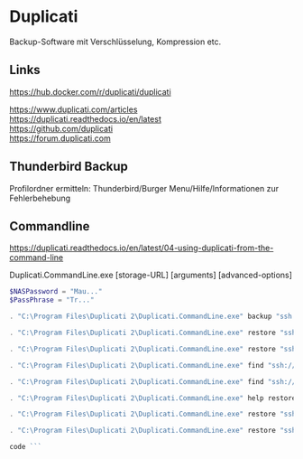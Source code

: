 # Duplicati

Backup-Software mit Verschlüsselung, Kompression etc.

## Links
https://hub.docker.com/r/duplicati/duplicati  

https://www.duplicati.com/articles  
https://duplicati.readthedocs.io/en/latest  
https://github.com/duplicati  
https://forum.duplicati.com  

## Thunderbird Backup
Profilordner ermitteln: Thunderbird/Burger Menu/Hilfe/Informationen zur Fehlerbehebung  

## Commandline
https://duplicati.readthedocs.io/en/latest/04-using-duplicati-from-the-command-line  

Duplicati.CommandLine.exe <command> [storage-URL] [arguments] [advanced-options]

``` powershell
$NASPassword = "Mau..."  
$PassPhrase = "Tr..."  

. "C:\Program Files\Duplicati 2\Duplicati.CommandLine.exe" backup "ssh://192.168.178.6:22/export/backup/duplicati/pc-01?auth-username=olaf&auth-password=$NASPassword&ssh-fingerprint=ssh-rsa%202048%202B%3A9C%3AD2%3A63%3A51%3AEE%3A9F%3AA8%3A1B%3A65%3AC3%3AA5%3AC1%3A99%3A15%3AED" "C:\Users\olaf\Documents" "C:\Users\olaf\AppData\Roaming\Thunderbird\Profiles\\" "C:\Users\olaf\.ssh\\" "C:\Users\olaf\.vscode\\" --backup-name=Documents --dbpath="C:\Users\olaf\AppData\Local\Duplicati\RJDYSTAZGC.sqlite" --encryption-module=aes --compression-module=zip --dblock-size=50mb --passphrase="$PassPhrase" --disable-module=console-password-input

. "C:\Program Files\Duplicati 2\Duplicati.CommandLine.exe" restore "ssh://192.168.178.6:22/export/backup/duplicati/pc-01?auth-username=olaf&auth-password=$NASPassword&ssh-fingerprint=ssh-rsa%202048%202B%3A9C%3AD2%3A63%3A51%3AEE%3A9F%3AA8%3A1B%3A65%3AC3%3AA5%3AC1%3A99%3A15%3AED" "C:\Users\olaf\Documents" "C:\Users\olaf\AppData\Roaming\Thunderbird\Profiles\\" "C:\Users\olaf\.ssh\\" "C:\Users\olaf\.vscode\\" --backup-name=Documents --dbpath="C:\Users\olaf\AppData\Local\Duplicati\RJDYSTAZGC.sqlite" --encryption-module=aes --compression-module=zip --dblock-size=50mb --disable-module=console-password-input

. "C:\Program Files\Duplicati 2\Duplicati.CommandLine.exe" restore "ssh://192.168.178.6:22/export/backup/duplicati/pc-01?auth-username=olaf&auth-password=$NASPassword&ssh-fingerprint=ssh-rsa%202048%202B%3A9C%3AD2%3A63%3A51%3AEE%3A9F%3AA8%3A1B%3A65%3AC3%3AA5%3AC1%3A99%3A15%3AED" "Abrechnungen Hans-Hoffmann-Weg 21.ods" 

. "C:\Program Files\Duplicati 2\Duplicati.CommandLine.exe" find "ssh://192.168.178.6:22/export/backup/duplicati/pc-01?auth-username=olaf&auth-password=$NASPassword&ssh-fingerprint=ssh-rsa%202048%202B%3A9C%3AD2%3A63%3A51%3AEE%3A9F%3AA8%3A1B%3A65%3AC3%3AA5%3AC1%3A99%3A15%3AED" "Abrechnungen Hans-Hoffmann-Weg 21.ods"

. "C:\Program Files\Duplicati 2\Duplicati.CommandLine.exe" find "ssh://192.168.178.6:22/export/backup/duplicati/pc-01?auth-username=olaf&auth-password=$NASPassword&ssh-fingerprint=ssh-rsa%202048%202B%3A9C%3AD2%3A63%3A51%3AEE%3A9F%3AA8%3A1B%3A65%3AC3%3AA5%3AC1%3A99%3A15%3AED" "id_rsa.pub"

. "C:\Program Files\Duplicati 2\Duplicati.CommandLine.exe" help restore

. "C:\Program Files\Duplicati 2\Duplicati.CommandLine.exe" restore "ssh://192.168.178.6:22/export/backup/duplicati/pc-01?auth-username=olaf&auth-password=$NASPassword&ssh-fingerprint=ssh-rsa%202048%202B%3A9C%3AD2%3A63%3A51%3AEE%3A9F%3AA8%3A1B%3A65%3AC3%3AA5%3AC1%3A99%3A15%3AED" "C:\Users\olaf\.ssh\*" 

. "C:\Program Files\Duplicati 2\Duplicati.CommandLine.exe" restore "ssh://192.168.178.6:22/export/backup/duplicati/pc-01?auth-username=olaf&auth-password=$NASPassword&ssh-fingerprint=ssh-rsa%202048%202B%3A9C%3AD2%3A63%3A51%3AEE%3A9F%3AA8%3A1B%3A65%3AC3%3AA5%3AC1%3A99%3A15%3AED" "C:\Users\olaf\.ssh\id_rsa.pub" 

code ``` 
